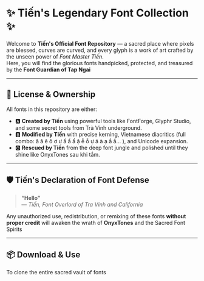 # ✨ Tiến's Legendary Font Collection ✨

Welcome to **Tiến's Official Font Repository** — a sacred place where pixels are blessed, curves are curved, and every glyph is a work of art crafted by the unseen power of *Font Master Tiến*.  
Here, you will find the glorious fonts handpicked, protected, and treasured by the **Font Guardian of Tap Ngai**

---

## 🧾 License & Ownership

All fonts in this repository are either:

- 🅰️ **Created by Tiến** using powerful tools like FontForge, Glyphr Studio, and some secret tools from Trà Vinh underground.
- 🅱️ **Modified by Tiến** with precise kerning, Vietnamese diacritics (full combo: ă â ê ô ơ ư ấ ầ ẩ ậ ễ ỗ ự á à ạ ẳ ắ... ), and Unicode expansion.
- 🅾️ **Rescued by Tiến** from the deep font jungle and polished until they shine like OnyxTones sau khi tắm.

---

## 🛡️ Tiến's Declaration of Font Defense

> **“Hello”**  
> — *Tiến, Font Overlord of Tra Vinh and California*

Any unauthorized use, redistribution, or remixing of these fonts **without proper credit** will awaken the wrath of **OnyxTones** and the Sacred Font Spirits

---

## 📦 Download & Use

To clone the entire sacred vault of fonts
